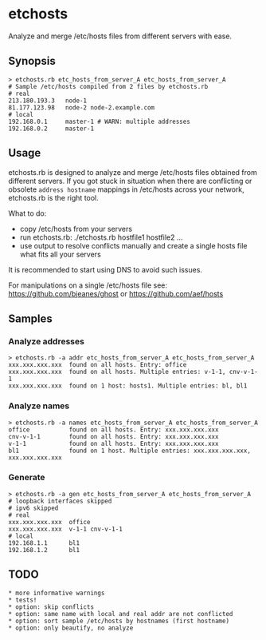# etchosts

Analyze and merge /etc/hosts files from different servers with ease.

## Synopsis

    > etchosts.rb etc_hosts_from_server_A etc_hosts_from_server_A
    # Sample /etc/hosts compiled from 2 files by etchosts.rb
    # real
    213.180.193.3   node-1
    81.177.123.98   node-2 node-2.example.com
    # local
    192.168.0.1     master-1 # WARN: multiple addresses
    192.168.0.2     master-1

## Usage

etchosts.rb is designed to analyze and merge /etc/hosts files obtained from different servers. If you got stuck in situation when there are conflicting or obsolete `address hostname` mappings in /etc/hosts across your network, etchosts.rb is the right tool.

What to do:

* copy /etc/hosts from your servers
* run etchosts.rb:
    ./etchosts.rb hostfile1 hostfile2 ...
* use output to resolve conflicts manually and create a single hosts file what fits all your servers

It is recommended to start using DNS to avoid such issues.

For manipulations on a single /etc/hosts file see: https://github.com/bjeanes/ghost or https://github.com/aef/hosts

## Samples

### Analyze addresses

    > etchosts.rb -a addr etc_hosts_from_server_A etc_hosts_from_server_A
    xxx.xxx.xxx.xxx  found on all hosts. Entry: office
    xxx.xxx.xxx.xxx  found on all hosts. Multiple entries: v-1-1, cnv-v-1-1
    xxx.xxx.xxx.xxx  found on 1 host: hosts1. Multiple entries: bl, bl1

### Analyze names

    > etchosts.rb -a names etc_hosts_from_server_A etc_hosts_from_server_A
    office           found on all hosts. Entry: xxx.xxx.xxx.xxx
    cnv-v-1-1        found on all hosts. Entry: xxx.xxx.xxx.xxx
    v-1-1            found on all hosts. Entry: xxx.xxx.xxx.xxx
    bl1              found on 1 host. Multiple entries: xxx.xxx.xxx.xxx, xxx.xxx.xxx.xxx

### Generate

    > etchosts.rb -a gen etc_hosts_from_server_A etc_hosts_from_server_A
    # loopback interfaces skipped
    # ipv6 skipped
    # real
    xxx.xxx.xxx.xxx  office
    xxx.xxx.xxx.xxx  v-1-1 cnv-v-1-1
    # local
    192.168.1.1      bl1
    192.168.1.2      bl1

## TODO

    * more informative warnings
    * tests!
    * option: skip conflicts
    * option: same name with local and real addr are not conflicted
    * option: sort sample /etc/hosts by hostnames (first hostname)
    * option: only beautify, no analyze
